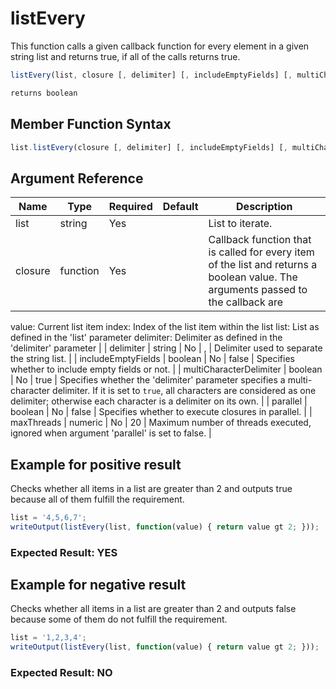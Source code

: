 # listEvery

This function calls a given callback function for every element in a given string list and returns true, if all of the calls returns true.

```javascript
listEvery(list, closure [, delimiter] [, includeEmptyFields] [, multiCharacterDelimiter] [, parallel] [, maxThreads])
```

```javascript
returns boolean
```

## Member Function Syntax

```javascript
list.listEvery(closure [, delimiter] [, includeEmptyFields] [, multiCharacterDelimiter] [, parallel] [, maxThreads])
```

## Argument Reference

| Name | Type | Required | Default | Description |
| --- | --- | --- | --- | --- |
| list | string | Yes |  | List to iterate. |
| closure | function | Yes |  | Callback function that is called for every item of the list and returns a boolean value. The arguments passed to the callback are

value: Current list item
index: Index of the list item within the list
list: List as defined in the 'list' parameter
delimiter: Delimiter as defined in the 'delimiter' parameter |
| delimiter | string | No | , | Delimiter used to separate the string list. |
| includeEmptyFields | boolean | No | false | Specifies whether to include empty fields or not. |
| multiCharacterDelimiter | boolean | No | true | Specifies whether the 'delimiter' parameter specifies a multi-character delimiter. If it is set to `true`, all characters are considered as one delimiter; otherwise each character is a delimiter on its own. |
| parallel | boolean | No | false | Specifies whether to execute closures in parallel. |
| maxThreads | numeric | No | 20 | Maximum number of threads executed, ignored when argument 'parallel' is set to false. |

## Example for positive result

Checks whether all items in a list are greater than 2 and outputs true because all of them fulfill the requirement.

```javascript
list = '4,5,6,7';
writeOutput(listEvery(list, function(value) { return value gt 2; }));
```

### Expected Result: YES

## Example for negative result

Checks whether all items in a list are greater than 2 and outputs false because some of them do not fulfill the requirement.

```javascript
list = '1,2,3,4';
writeOutput(listEvery(list, function(value) { return value gt 2; }));
```

### Expected Result: NO
